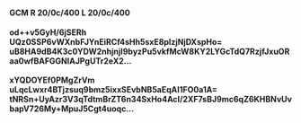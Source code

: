 #### GCM R 20/0c/400 L 20/0c/400
**od++v5GyH/6jSERh**<br/>**UQz0SSP6vWXnbFJYnEiRCf4sHh5sxE8plzjNjDXspHo=**<br/>**uB8HA9dB4K3c0YDW2nhjnjI9byzPu5vkfMcW8KY2LYGcTdQ7RzjfJxuORaa0wfBAFGGNIAJPgUTr2eX2...**<br/><br/>
**xYQDOYEf0PMgZrVm**<br/>**uLqcLwxr4BTjzsuq9bmz5ixxSEvbNB5aEqAI1FO0a1A=**<br/>**tNRSn+UyAzr3V3qTdtmBrZT6n34SxHo4AcI/2XF7sBJ9mc6qZ6KHBNvUvbapV726My+MpuJ5Cgt4uoqc...**